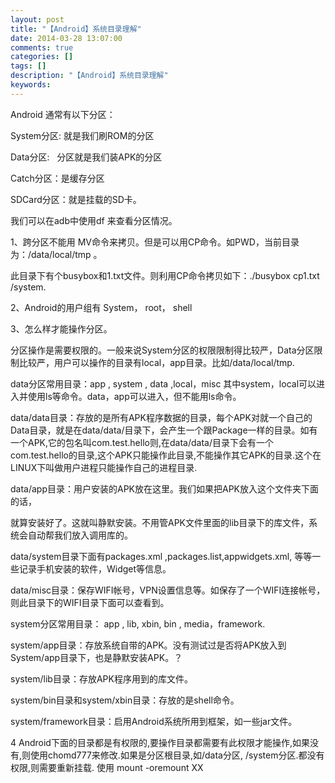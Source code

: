 ```yaml
---
layout: post
title: "【Android】系统目录理解"
date: 2014-03-28 13:07:00 
comments: true
categories: []
tags: []
description: "【Android】系统目录理解"
keywords: 
---
```



 
  Android 通常有以下分区：
 
 
  System分区: 就是我们刷ROM的分区
 
 
  Data分区:   分区就是我们装APK的分区
 
 
  Catch分区：是缓存分区
 
 
  SDCard分区：就是挂载的SD卡。
 
 
 
 
  我们可以在adb中使用df 来查看分区情况。
 
 
  1、跨分区不能用 MV命令来拷贝。但是可以用CP命令。如PWD，当前目录为：/data/local/tmp 。
 
 
  此目录下有个busybox和1.txt文件。则利用CP命令拷贝如下：./busybox cp1.txt /system.
 
 
  2、Android的用户组有 System， root， shell
 
 
  3、怎么样才能操作分区。
 
 
  分区操作是需要权限的。一般来说System分区的权限限制得比较严，Data分区限制比较严，用户可以操作的目录有local，app目录。比如/data/local/tmp.
 
 
  data分区常用目录：app , system , data ,local，misc 其中system，local可以进入并使用ls等命令。data，app可以进入，但不能用ls命令。
 
 
  data/data目录：存放的是所有APK程序数据的目录，每个APK对就一个自己的Data目录，就是在data/data/目录下，会产生一个跟Package一样的目录。如有一个APK,它的包名叫com.test.hello则,在data/data/目录下会有一个com.test.hello的目录,这个APK只能操作此目录,不能操作其它APK的目录.这个在LINUX下叫做用户进程只能操作自己的进程目录.
 
 
  data/app目录：用户安装的APK放在这里。我们如果把APK放入这个文件夹下面的话，
 
 
 
 
  就算安装好了。这就叫静默安装。不用管APK文件里面的lib目录下的库文件，系统会自动帮我们放入调用库的。
 
 
  data/system目录下面有packages.xml ,packages.list,appwidgets.xml, 等等一些记录手机安装的软件，Widget等信息。
 
 
  data/misc目录：保存WIFI帐号，VPN设置信息等。如保存了一个WIFI连接帐号，则此目录下的WIFI目录下面可以查看到。
 
 
  system分区常用目录： app , lib, xbin, bin , media，framework.
 
 
  system/app目录：存放系统自带的APK。没有测试过是否将APK放入到System/app目录下，也是静默安装APK。？
 
 
  system/lib目录：存放APK程序用到的库文件。
 
 
  system/bin目录和system/xbin目录：存放的是shell命令。
 
 
  system/framework目录：启用Android系统所用到框架，如一些jar文件。
 
 
  4 Android下面的目录都是有权限的,要操作目录都需要有此权限才能操作,如果没有,则使用chomd777来修改.如果是分区根目录,如/data分区, /system分区.都没有权限,则需要重新挂载. 使用 mount -oremount XX
 
 
 


